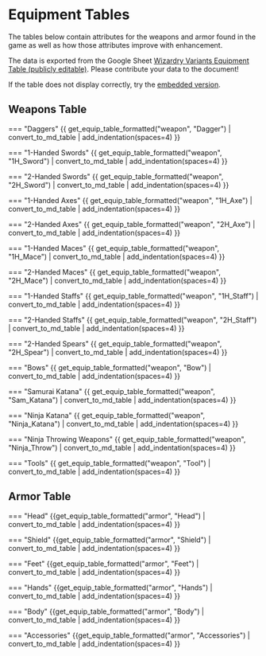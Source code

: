 # Equipment Tables
The tables below contain attributes for the weapons and armor found in the game as well as how those attributes improve with enhancement.  

The data is exported from the Google Sheet [Wizardry Variants Equipment Table (publicly editable)](https://docs.google.com/spreadsheets/d/1j9gmngMUitaMAESlcCNeWJ5vAdMo_-yo8KkPxiMr1ZY/edit).  Please contribute your data to the document!

If the table does not display correctly, try the [embedded version](./equipment-tables-embed.md).

## Weapons Table
=== "Daggers"
   {{ get_equip_table_formatted("weapon", "Dagger") | convert_to_md_table | add_indentation(spaces=4) }}

=== "1-Handed Swords"
   {{ get_equip_table_formatted("weapon", "1H_Sword") | convert_to_md_table | add_indentation(spaces=4) }}

=== "2-Handed Swords"
   {{ get_equip_table_formatted("weapon", "2H_Sword") | convert_to_md_table | add_indentation(spaces=4) }}

=== "1-Handed Axes"
   {{ get_equip_table_formatted("weapon", "1H_Axe") | convert_to_md_table | add_indentation(spaces=4) }}

=== "2-Handed Axes"
   {{ get_equip_table_formatted("weapon", "2H_Axe") | convert_to_md_table | add_indentation(spaces=4) }}

=== "1-Handed Maces"
   {{ get_equip_table_formatted("weapon", "1H_Mace") | convert_to_md_table | add_indentation(spaces=4) }}

=== "2-Handed Maces"
   {{ get_equip_table_formatted("weapon", "2H_Mace") | convert_to_md_table | add_indentation(spaces=4) }}

=== "1-Handed Staffs"
   {{ get_equip_table_formatted("weapon", "1H_Staff") | convert_to_md_table | add_indentation(spaces=4) }}

=== "2-Handed Staffs"
   {{ get_equip_table_formatted("weapon", "2H_Staff") | convert_to_md_table | add_indentation(spaces=4) }}

=== "2-Handed Spears"
   {{ get_equip_table_formatted("weapon", "2H_Spear") | convert_to_md_table | add_indentation(spaces=4) }}

=== "Bows"
   {{ get_equip_table_formatted("weapon", "Bow") | convert_to_md_table | add_indentation(spaces=4) }}

=== "Samurai Katana"
   {{ get_equip_table_formatted("weapon", "Sam_Katana") | convert_to_md_table | add_indentation(spaces=4) }}

=== "Ninja Katana"
   {{ get_equip_table_formatted("weapon", "Ninja_Katana") | convert_to_md_table | add_indentation(spaces=4) }}

=== "Ninja Throwing Weapons"
   {{ get_equip_table_formatted("weapon", "Ninja_Throw") | convert_to_md_table | add_indentation(spaces=4) }}

=== "Tools"
   {{ get_equip_table_formatted("weapon", "Tool") | convert_to_md_table | add_indentation(spaces=4) }}

## Armor Table

=== "Head"
   {{get_equip_table_formatted("armor", "Head") | convert_to_md_table | add_indentation(spaces=4) }}

=== "Shield"
   {{get_equip_table_formatted("armor", "Shield") | convert_to_md_table | add_indentation(spaces=4) }}

=== "Feet"
   {{get_equip_table_formatted("armor", "Feet") | convert_to_md_table | add_indentation(spaces=4) }}

=== "Hands"
   {{get_equip_table_formatted("armor", "Hands") | convert_to_md_table | add_indentation(spaces=4) }}

=== "Body"
   {{get_equip_table_formatted("armor", "Body") | convert_to_md_table | add_indentation(spaces=4) }}

=== "Accessories"
   {{get_equip_table_formatted("armor", "Accessories") | convert_to_md_table | add_indentation(spaces=4) }}




















